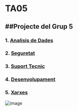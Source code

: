  # TA05

##**Projecte del Grup 5**
-
### 1. [Analisis de Dades](./IA_Analisisdedades.md)

### 2. [Seguretat](./IA_Seguretat.md)

### 3. [Suport Tecnic](./IA_SuportTecnic.md)

### 4. [Desenvolupament](./IA_desenvolupament.md)

### 5. [Xarxes](./IA_Xarxes.md)


![image](https://github.com/user-attachments/assets/c1e5b912-4c26-4436-a28e-179842a30fb7)


